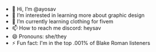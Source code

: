 - 👋 Hi, I’m @ayosav
- 👀 I’m interested in learning more about graphic design
- 🌱 I’m currently learning clothing for fivem 
- 📫 How to reach me discord: heysav
- 😄 Pronouns: she/they
- ⚡ Fun fact: I'm in the top .001% of Blake Roman listeners

<!---
ayosav/ayosav is a ✨ special ✨ repository because its `README.md` (this file) appears on your GitHub profile.
You can click the Preview link to take a look at your changes.
--->
